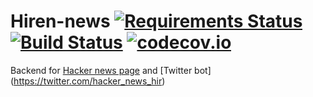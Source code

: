 # Hiren-news [![Requirements Status](https://requires.io/github/pyprism/Hiren-news/requirements.svg?branch=master)](https://requires.io/github/pyprism/Hiren-news/requirements/?branch=master) [![Build Status](https://travis-ci.org/pyprism/Hiren-news.svg?branch=master)](https://travis-ci.org/pyprism/Hiren-news) [![codecov.io](https://codecov.io/github/pyprism/Hiren-news/coverage.svg?branch=master)](https://codecov.io/github/pyprism/Hiren-news?branch=master)

Backend for [Hacker news page](https://www.facebook.com/hn.hiren.news) and [Twitter bot] (https://twitter.com/hacker_news_hir)
